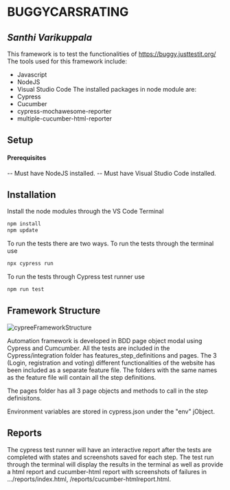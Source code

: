 # BUGGYCARSRATING
## _Santhi Varikuppala_

This framework is to test the functionalities of https://buggy.justtestit.org/
The tools used for this framework include:
- Javascript
- NodeJS
- Visual Studio Code
The installed packages in node module are:
- Cypress
- Cucumber
- cypress-mochawesome-reporter
- multiple-cucumber-html-reporter

## Setup
#### Prerequisites
-- Must have NodeJS installed.
-- Must have Visual Studio Code installed.

## Installation
Install the node modules through the VS Code Terminal
```sh
npm install
npm update
```

To run the tests there are two ways. To run the tests through the terminal use
```sh
npx cypress run
```
To run the tests through Cypress test runner use
```sh
npm run test
```
## Framework Structure
![cypreeFrameworkStructure](https://user-images.githubusercontent.com/109050601/178176044-17a2d3c7-2207-48e4-bf78-3334e94cd8e1.PNG)

Automation framework is developed in BDD page object modal using Cypress and Cumcumber.
All the tests are included in the Cypress/integration folder has features_step_definitions and pages.
The 3 (Login, registration and voting) different functionalities of the website has been included as a separate feature file.
The folders with the same names as the feature file will contain all the step definitions.

The pages folder has all 3 page objects and methods to call in the step definisitons.


Environment variables are stored in cypress.json under the "env" jObject.

## Reports
The cypress test runner will have an interactive report after the tests are completed with states and screenshots saved for each step.
The test run through the terminal will display the results in the terminal as well as provide a html report and cucumber-html report with screenshots of failures in .../reports/index.html, /reports/cucumber-htmlreport.html. 



